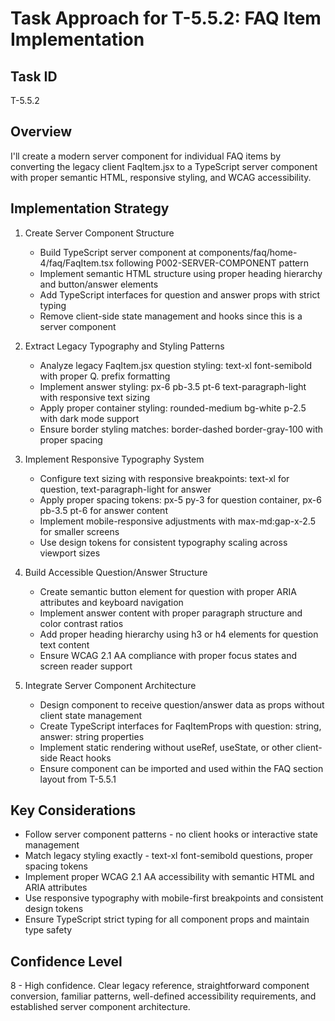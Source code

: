 # Task Approach for T-5.5.2: FAQ Item Implementation

## Task ID
T-5.5.2

## Overview
I'll create a modern server component for individual FAQ items by converting the legacy client FaqItem.jsx to a TypeScript server component with proper semantic HTML, responsive styling, and WCAG accessibility.

## Implementation Strategy
1. Create Server Component Structure
   * Build TypeScript server component at components/faq/home-4/faq/FaqItem.tsx following P002-SERVER-COMPONENT pattern
   * Implement semantic HTML structure using proper heading hierarchy and button/answer elements
   * Add TypeScript interfaces for question and answer props with strict typing
   * Remove client-side state management and hooks since this is a server component

2. Extract Legacy Typography and Styling Patterns
   * Analyze legacy FaqItem.jsx question styling: text-xl font-semibold with proper Q. prefix formatting
   * Implement answer styling: px-6 pb-3.5 pt-6 text-paragraph-light with responsive text sizing
   * Apply proper container styling: rounded-medium bg-white p-2.5 with dark mode support
   * Ensure border styling matches: border-dashed border-gray-100 with proper spacing

3. Implement Responsive Typography System
   * Configure text sizing with responsive breakpoints: text-xl for question, text-paragraph-light for answer
   * Apply proper spacing tokens: px-5 py-3 for question container, px-6 pb-3.5 pt-6 for answer content
   * Implement mobile-responsive adjustments with max-md:gap-x-2.5 for smaller screens
   * Use design tokens for consistent typography scaling across viewport sizes

4. Build Accessible Question/Answer Structure
   * Create semantic button element for question with proper ARIA attributes and keyboard navigation
   * Implement answer content with proper paragraph structure and color contrast ratios
   * Add proper heading hierarchy using h3 or h4 elements for question text content
   * Ensure WCAG 2.1 AA compliance with proper focus states and screen reader support

5. Integrate Server Component Architecture
   * Design component to receive question/answer data as props without client state management
   * Create TypeScript interfaces for FaqItemProps with question: string, answer: string properties
   * Implement static rendering without useRef, useState, or other client-side React hooks
   * Ensure component can be imported and used within the FAQ section layout from T-5.5.1

## Key Considerations
* Follow server component patterns - no client hooks or interactive state management
* Match legacy styling exactly - text-xl font-semibold questions, proper spacing tokens
* Implement proper WCAG 2.1 AA accessibility with semantic HTML and ARIA attributes
* Use responsive typography with mobile-first breakpoints and consistent design tokens
* Ensure TypeScript strict typing for all component props and maintain type safety

## Confidence Level
8 - High confidence. Clear legacy reference, straightforward component conversion, familiar patterns, well-defined accessibility requirements, and established server component architecture.